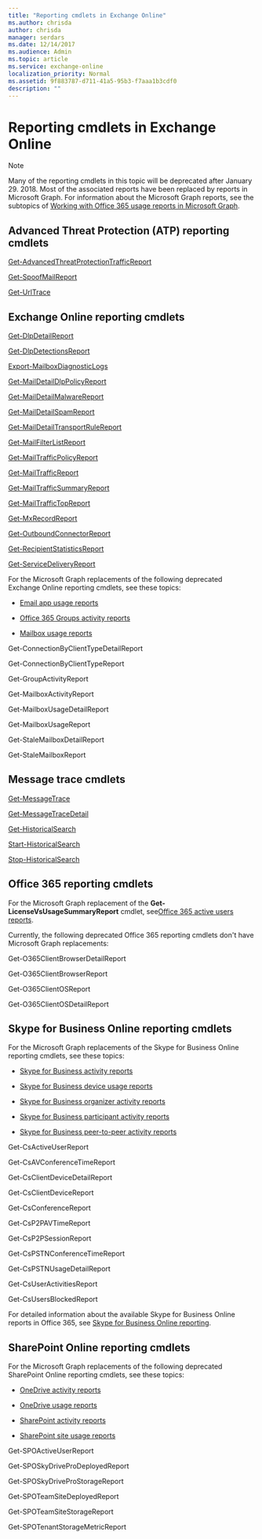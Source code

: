 ```yaml
---
title: "Reporting cmdlets in Exchange Online"
ms.author: chrisda
author: chrisda
manager: serdars
ms.date: 12/14/2017
ms.audience: Admin
ms.topic: article
ms.service: exchange-online
localization_priority: Normal
ms.assetid: 9f883787-d711-41a5-95b3-f7aaa1b3cdf0
description: ""
---
```


# Reporting cmdlets in Exchange Online

> [!NOTE]
> Many of the reporting cmdlets in this topic will be deprecated after January 29. 2018. Most of the associated reports have been replaced by reports in Microsoft Graph. For information about the Microsoft Graph reports, see the subtopics of [Working with Office 365 usage reports in Microsoft Graph](https://go.microsoft.com/fwlink/p/?linkid=865135). 
  
## Advanced Threat Protection (ATP) reporting cmdlets

[Get-AdvancedThreatProtectionTrafficReport](../../exchange-online-cmdlets/antispam-and-antimalware-cmdlets-in-exchange-online/get-advancedthreatprotectiontrafficreport.md)
  
[Get-SpoofMailReport](../../exchange-online-cmdlets/antispam-and-antimalware-cmdlets-in-exchange-online/get-spoofmailreport.md)
  
[Get-UrlTrace](../../exchange-online-cmdlets/antispam-and-antimalware-cmdlets-in-exchange-online/get-urltrace.md)
  
## Exchange Online reporting cmdlets

[Get-DlpDetailReport](get-dlpdetailreport.md)
  
[Get-DlpDetectionsReport](get-dlpdetectionsreport.md)
  
[Export-MailboxDiagnosticLogs](export-mailboxdiagnosticlogs.md)
  
[Get-MailDetailDlpPolicyReport](get-maildetaildlppolicyreport.md)
  
[Get-MailDetailMalwareReport](get-maildetailmalwarereport.md)
  
[Get-MailDetailSpamReport](get-maildetailspamreport.md)
  
[Get-MailDetailTransportRuleReport](get-maildetailtransportrulereport.md)
  
[Get-MailFilterListReport](get-mailfilterlistreport.md)
  
[Get-MailTrafficPolicyReport](get-mailtrafficpolicyreport.md)
  
[Get-MailTrafficReport](get-mailtrafficreport.md)
  
[Get-MailTrafficSummaryReport](get-mailtrafficsummaryreport.md)
  
[Get-MailTrafficTopReport](get-mailtraffictopreport.md)
  
[Get-MxRecordReport](get-mxrecordreport.md)
  
[Get-OutboundConnectorReport](get-outboundconnectorreport.md)
  
[Get-RecipientStatisticsReport](get-recipientstatisticsreport.md)
  
[Get-ServiceDeliveryReport](get-servicedeliveryreport.md)
  
For the Microsoft Graph replacements of the following deprecated Exchange Online reporting cmdlets, see these topics:
  
- [Email app usage reports](https://developer.microsoft.com/graph/docs/api-reference/v1.0/resources/email_app_usage_reports)
    
- [Office 365 Groups activity reports](https://developer.microsoft.com/graph/docs/api-reference/v1.0/resources/office_365_groups_activity_reports)
    
- [Mailbox usage reports](https://developer.microsoft.com/graph/docs/api-reference/v1.0/resources/mailbox_usage_reports)
    
Get-ConnectionByClientTypeDetailReport
  
Get-ConnectionByClientTypeReport
  
Get-GroupActivityReport
  
Get-MailboxActivityReport
  
Get-MailboxUsageDetailReport
  
Get-MailboxUsageReport
  
Get-StaleMailboxDetailReport
  
Get-StaleMailboxReport
  
## Message trace cmdlets

[Get-MessageTrace](get-messagetrace.md)
  
[Get-MessageTraceDetail](get-messagetracedetail.md)
  
[Get-HistoricalSearch](get-historicalsearch.md)
  
[Start-HistoricalSearch](start-historicalsearch.md)
  
[Stop-HistoricalSearch](stop-historicalsearch.md)
  
## Office 365 reporting cmdlets

For the Microsoft Graph replacement of the **Get-LicenseVsUsageSummaryReport** cmdlet, see[Office 365 active users reports](https://developer.microsoft.com/graph/docs/api-reference/v1.0/resources/office_365_active_users_reports).
  
Currently, the following deprecated Office 365 reporting cmdlets don't have Microsoft Graph replacements:
  
Get-O365ClientBrowserDetailReport
  
Get-O365ClientBrowserReport
  
Get-O365ClientOSReport
  
Get-O365ClientOSDetailReport
  
## Skype for Business Online reporting cmdlets

For the Microsoft Graph replacements of the Skype for Business Online reporting cmdlets, see these topics:
  
- [Skype for Business activity reports](https://developer.microsoft.com/graph/docs/api-reference/v1.0/resources/skype_for_business_activity_reports)
    
- [Skype for Business device usage reports](https://developer.microsoft.com/graph/docs/api-reference/v1.0/resources/skype_for_business_device_usage_reports)
    
- [Skype for Business organizer activity reports](https://developer.microsoft.com/graph/docs/api-reference/v1.0/resources/skype_for_business_organizer_activity_reports)
    
- [Skype for Business participant activity reports](https://developer.microsoft.com/graph/docs/api-reference/v1.0/resources/skype_for_business_participant_activity_reports)
    
- [Skype for Business peer-to-peer activity reports](https://developer.microsoft.com/graph/docs/api-reference/v1.0/resources/skype_for_business_peer_to_peer_activity)
    
Get-CsActiveUserReport
  
Get-CsAVConferenceTimeReport
  
Get-CsClientDeviceDetailReport
  
Get-CsClientDeviceReport
  
Get-CsConferenceReport
  
Get-CsP2PAVTimeReport
  
Get-CsP2PSessionReport
  
Get-CsPSTNConferenceTimeReport
  
Get-CsPSTNUsageDetailReport
  
Get-CsUserActivitiesReport
  
Get-CsUsersBlockedReport
  
For detailed information about the available Skype for Business Online reports in Office 365, see [Skype for Business Online reporting](https://go.microsoft.com/fwlink/p/?linkid=512042).
  
## SharePoint Online reporting cmdlets

For the Microsoft Graph replacements of the following deprecated SharePoint Online reporting cmdlets, see these topics:
  
- [OneDrive activity reports](https://developer.microsoft.com/graph/docs/api-reference/v1.0/resources/onedrive_activity_reports)
    
- [OneDrive usage reports](https://developer.microsoft.com/graph/docs/api-reference/v1.0/resources/onedrive_usage_reports)
    
- [SharePoint activity reports](https://developer.microsoft.com/graph/docs/api-reference/v1.0/resources/sharepoint_activity_reports)
    
- [SharePoint site usage reports](https://developer.microsoft.com/graph/docs/api-reference/v1.0/resources/sharepoint_site_usage_reports)
    
Get-SPOActiveUserReport
  
Get-SPOSkyDriveProDeployedReport
  
Get-SPOSkyDriveProStorageReport
  
Get-SPOTeamSiteDeployedReport
  
Get-SPOTeamSiteStorageReport
  
Get-SPOTenantStorageMetricReport
  

